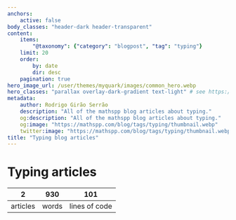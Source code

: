 ```yaml
---
anchors:
    active: false
body_classes: "header-dark header-transparent"
content:
    items:
        "@taxonomy": {"category": "blogpost", "tag": "typing"}
    limit: 20
    order:
        by: date
        dir: desc
    pagination: true
hero_image_url: /user/themes/myquark/images/common_hero.webp
hero_classes: "parallax overlay-dark-gradient text-light" # see https://demo.getgrav.org/blog-skeleton/blog/hero-classes
metadata:
    author: Rodrigo Girão Serrão
    description: "All of the mathspp blog articles about typing."
    og:description: "All of the mathspp blog articles about typing."
    og:image: "https://mathspp.com/blog/tags/typing/thumbnail.webp"
    twitter:image: "https://mathspp.com/blog/tags/typing/thumbnail.webp"
title: "Typing blog articles"
---
```


# Typing articles


<table class="stats-table">
    <thead>
        <tr>
            <th style="text-align: center;">2</th>
            <th style="text-align: center;">930</th>
            <th style="text-align: center;">101</th>
        </tr>
    </thead>
    <tbody>
        <tr>
            <td style="text-align: center;">articles</td>
            <td style="text-align: center;">words</td>
            <td style="text-align: center;">lines of code</td>
        </tr>
    </tbody>
</table>